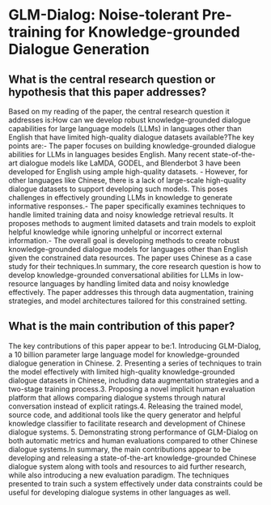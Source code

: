 # GLM-Dialog: Noise-tolerant Pre-training for Knowledge-grounded Dialogue   Generation

## What is the central research question or hypothesis that this paper addresses?

Based on my reading of the paper, the central research question it addresses is:How can we develop robust knowledge-grounded dialogue capabilities for large language models (LLMs) in languages other than English that have limited high-quality dialogue datasets available?The key points are:- The paper focuses on building knowledge-grounded dialogue abilities for LLMs in languages besides English. Many recent state-of-the-art dialogue models like LaMDA, GODEL, and Blenderbot 3 have been developed for English using ample high-quality datasets. - However, for other languages like Chinese, there is a lack of large-scale high-quality dialogue datasets to support developing such models. This poses challenges in effectively grounding LLMs in knowledge to generate informative responses.- The paper specifically examines techniques to handle limited training data and noisy knowledge retrieval results. It proposes methods to augment limited datasets and train models to exploit helpful knowledge while ignoring unhelpful or incorrect external information.- The overall goal is developing methods to create robust knowledge-grounded dialogue models for languages other than English given the constrained data resources. The paper uses Chinese as a case study for their techniques.In summary, the core research question is how to develop knowledge-grounded conversational abilities for LLMs in low-resource languages by handling limited data and noisy knowledge effectively. The paper addresses this through data augmentation, training strategies, and model architectures tailored for this constrained setting.


## What is the main contribution of this paper?

The key contributions of this paper appear to be:1. Introducing GLM-Dialog, a 10 billion parameter large language model for knowledge-grounded dialogue generation in Chinese. 2. Presenting a series of techniques to train the model effectively with limited high-quality knowledge-grounded dialogue datasets in Chinese, including data augmentation strategies and a two-stage training process.3. Proposing a novel implicit human evaluation platform that allows comparing dialogue systems through natural conversation instead of explicit ratings.4. Releasing the trained model, source code, and additional tools like the query generator and helpful knowledge classifier to facilitate research and development of Chinese dialogue systems. 5. Demonstrating strong performance of GLM-Dialog on both automatic metrics and human evaluations compared to other Chinese dialogue systems.In summary, the main contributions appear to be developing and releasing a state-of-the-art knowledge-grounded Chinese dialogue system along with tools and resources to aid further research, while also introducing a new evaluation paradigm. The techniques presented to train such a system effectively under data constraints could be useful for developing dialogue systems in other languages as well.
